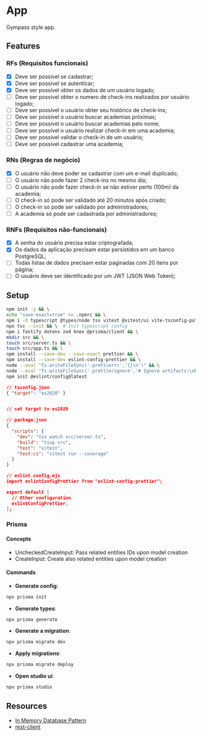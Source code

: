 # App

Gympass style app.

## Features

### RFs (Requisitos funcionais)

- [x] Deve ser possível se cadastrar;
- [x] Deve ser possível se autenticar;
- [x] Deve ser possível obter os dados de um usuário logado;
- [ ] Deve ser possível obter o numero de check-ins realizados por usuário logado;
- [ ] Deve ser possível o usuário obter seu histórico de check-ins;
- [ ] Deve ser possível o usuário buscar academias próximas;
- [ ] Deve ser possível o usuário buscar academias pelo nome;
- [ ] Deve ser possível o usuário realizar check-in em uma academia;
- [ ] Deve ser possível validar o check-in de um usuário;
- [ ] Deve ser possível cadastrar uma academia;

### RNs (Regras de negócio)

- [x] O usuário não deve poder se cadastrar com um e-mail duplicado;
- [ ] O usuário não pode fazer 2 check-ins no mesmo dia;
- [ ] O usuário não pode fazer check-in se não estiver perto (100m) da academia;
- [ ] O check-in só pode ser validado até 20 minutos após criado;
- [ ] O check-in só pode ser validado por administradores;
- [ ] A academia só pode ser cadastrada por administradores;

### RNFs (Requisitos não-funcionais)

- [x] A senha do usuário precisa estar criptografada;
- [x] Os dados da aplicação precisam estar persistidos em um banco PostgreSQL;
- [ ] Todas listas de dados precisam estar paginadas com 20 itens por página;
- [ ] O usuário deve ser identificado por um JWT (JSON Web Token);

## Setup

```sh
npm init -y && \
echo "save-exact=true" >> .npmrc && \
npm i -D typescript @types/node tsx vitest @vitest/ui vite-tsconfig-paths @vitest/coverage-v8 supertest @types/supertest tsup prisma && \
npx tsc --init && \  # Init typescript config
npm i fastify dotenv zod knex @prisma/client && \
mkdir src && \
touch src/server.ts && \
touch src/app.ts && \
npm install --save-dev --save-exact prettier && \
npm install --save-dev eslint-config-prettier && \
node --eval "fs.writeFileSync('.prettierrc','{}\n')" && \
node --eval "fs.writeFileSync('.prettierignore','# Ignore artifacts:\nbuild\ncoverage\n')" && \
npm init @eslint/config@latest
```

```json
// tsconfig.json
{ "target": "es2020" }


// set target to es2020
```

```json
// package.json
{
  "scripts": {
    "dev": "tsx watch src/server.ts",
    "build": "tsup src",
    "test": "vitest",
    "test:ci": "vitest run --coverage"
  }
}
```

```json
// eslint.config.mjs
import eslintConfigPrettier from "eslint-config-prettier";

export default [
  // Other configuration
  eslintConfigPrettier,
];
```

### Prisma

#### Concepts

- <ModelName>UncheckedCreateInput: Pass related entities IDs upon model creation
- <ModelName>CreateInput: Create also related entities upon model creation

#### Commands

- **Generate config**:

```sh
npx prisma init
```

- **Generate types**:

```sh
npx prisma generate
```

- **Generate a migration**:

```sh
npx prisma migrate dev
```

- **Apply migrations**:

```sh
npx prisma migrate deploy
```

- **Open studio ui**:

```sh
npx prisma studio
```

## Resources

- [In Memory Database Pattern](https://martinfowler.com/bliki/InMemoryTestDatabase.html)
- [rest-client](https://renatogroffe.medium.com/dicas-de-visual-studio-code-testando-apis-rest-via-scripts-pt-14-7d52c7b4b8af)

